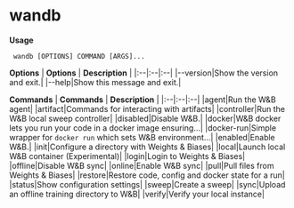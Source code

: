 # wandb

**Usage**

` wandb [OPTIONS] COMMAND [ARGS]...`



**Options**
| **Options** | **Description** |
|:--|:--|:--|
|--version|Show the version and exit.|
|--help|Show this message and exit.|


**Commands**
| **Commands** | **Description** |
|:--|:--|:--|
|agent|Run the W&B agent|
|artifact|Commands for interacting with artifacts|
|controller|Run the W&B local sweep controller|
|disabled|Disable W&B.|
|docker|W&B docker lets you run your code in a docker image ensuring...|
|docker-run|Simple wrapper for `docker run` which sets W&B environment...|
|enabled|Enable W&B.|
|init|Configure a directory with Weights & Biases|
|local|Launch local W&B container (Experimental)|
|login|Login to Weights & Biases|
|offline|Disable W&B sync|
|online|Enable W&B sync|
|pull|Pull files from Weights & Biases|
|restore|Restore code, config and docker state for a run|
|status|Show configuration settings|
|sweep|Create a sweep|
|sync|Upload an offline training directory to W&B|
|verify|Verify your local instance|
